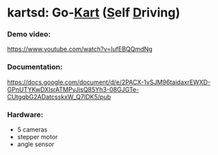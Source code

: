 # kartsd: Go-<ins>Kart</ins> (<ins>S</ins>elf <ins>D</ins>riving)

### Demo video:
https://www.youtube.com/watch?v=IufEBQQmdNg

### Documentation:
https://docs.google.com/document/d/e/2PACX-1vSJM96taidaxrEWXD-GPnUTYKwDXlsrATMPyJjsQ85Yh3-08GJGTe-CUtgqbG2ADatcsskxW_Q7IDK5/pub

### Hardware:
- 5 cameras
- stepper motor
- angle sensor
